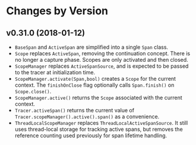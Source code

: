 Changes by Version
==================

v0.31.0 (2018-01-12)
--------------------

- `BaseSpan` and `ActiveSpan` are simplified into a single `Span` class.
- `Scope` replaces `ActiveSpan`, removing the continuation concept. There is no longer a capture phase. Scopes are only activated and then closed.
- `ScopeManager` replaces `ActiveSpanSource`, and is expected to be passed to the tracer at initialization time.
- `ScopeManager.activate(Span,bool)` creates a `Scope` for the current context. The `finishOnClose` flag optionally calls `Span.finish()` on `Scope.close()`.
- `ScopeManager.active()` returns the `Scope` associated with the current context.
- `Tracer.activeSpan()` returns the current value of `Tracer.scopeManager().active().span()` as a convenience.
- `ThreadLocalScopeManager` replaces `ThreadLocalActiveSpanSource`. It still uses thread-local storage for tracking active spans, but removes the reference counting used previously for span lifetime handling.
